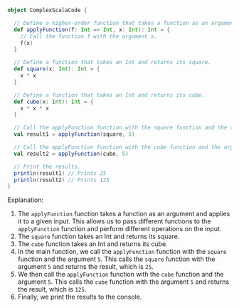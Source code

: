 ```scala
object ComplexScalaCode {

  // Define a higher-order function that takes a function as an argument.
  def applyFunction(f: Int => Int, x: Int): Int = {
    // Call the function f with the argument x.
    f(x)
  }

  // Define a function that takes an Int and returns its square.
  def square(x: Int): Int = {
    x * x
  }

  // Define a function that takes an Int and returns its cube.
  def cube(x: Int): Int = {
    x * x * x
  }

  // Call the applyFunction function with the square function and the argument 5.
  val result1 = applyFunction(square, 5)

  // Call the applyFunction function with the cube function and the argument 5.
  val result2 = applyFunction(cube, 5)

  // Print the results.
  println(result1) // Prints 25
  println(result2) // Prints 125
}
```

Explanation:

1. The `applyFunction` function takes a function as an argument and applies it to a given input. This allows us to pass different functions to the `applyFunction` function and perform different operations on the input.
2. The `square` function takes an Int and returns its square.
3. The `cube` function takes an Int and returns its cube.
4. In the main function, we call the `applyFunction` function with the `square` function and the argument `5`. This calls the `square` function with the argument `5` and returns the result, which is `25`.
5. We then call the `applyFunction` function with the `cube` function and the argument `5`. This calls the `cube` function with the argument `5` and returns the result, which is `125`.
6. Finally, we print the results to the console.